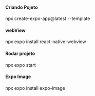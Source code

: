 #### Criando Pojeto
npx create-expo-app@latest --template

#### webView
npx expo install react-native-webview

#### Rodar projeto

npx expo start


#### Expo Image
npx expo install expo-image
